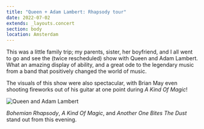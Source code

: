 ```yaml
---
title: "Queen + Adam Lambert: Rhapsody tour"
date: 2022-07-02
extends: _layouts.concert
section: body
location: Amsterdam
---
```


This was a little family trip; my parents, sister, her boyfriend, and I all went to go and see the (twice rescheduled)
show with Queen and Adam Lambert. What an amazing display of ability, and a great ode to the legendary music from a band
that positively changed the world of music.

The visuals of this show were also spectacular, with Brian May even shooting fireworks out of his guitar at one point
during _A Kind Of Magic_!

![Queen and Adam Lambert](/assets/images/queen-adam-lambert.jpg)

_Bohemian Rhapsody_, _A Kind Of Magic_, and _Another One Bites The Dust_ stand out from this evening.
